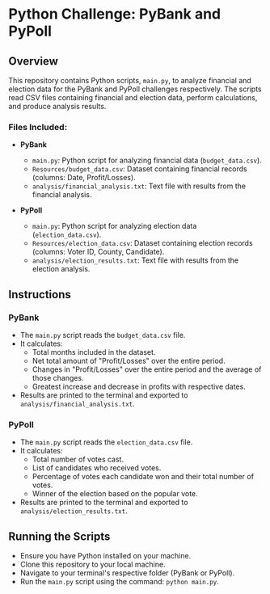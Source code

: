 # Python Challenge: PyBank and PyPoll

## Overview
This repository contains Python scripts, `main.py`, to analyze financial and election data for the PyBank and PyPoll challenges respectively. The scripts read CSV files containing financial and election data, perform calculations, and produce analysis results.

### Files Included:
- **PyBank**
  - `main.py`: Python script for analyzing financial data (`budget_data.csv`).
  - `Resources/budget_data.csv`: Dataset containing financial records (columns: Date, Profit/Losses).
  - `analysis/financial_analysis.txt`: Text file with results from the financial analysis.

- **PyPoll**
  - `main.py`: Python script for analyzing election data (`election_data.csv`).
  - `Resources/election_data.csv`: Dataset containing election records (columns: Voter ID, County, Candidate).
  - `analysis/election_results.txt`: Text file with results from the election analysis.

## Instructions
### PyBank
- The `main.py` script reads the `budget_data.csv` file.
- It calculates:
  - Total months included in the dataset.
  - Net total amount of "Profit/Losses" over the entire period.
  - Changes in "Profit/Losses" over the entire period and the average of those changes.
  - Greatest increase and decrease in profits with respective dates.
- Results are printed to the terminal and exported to `analysis/financial_analysis.txt`.

### PyPoll
- The `main.py` script reads the `election_data.csv` file.
- It calculates:
  - Total number of votes cast.
  - List of candidates who received votes.
  - Percentage of votes each candidate won and their total number of votes.
  - Winner of the election based on the popular vote.
- Results are printed to the terminal and exported to `analysis/election_results.txt`.

## Running the Scripts
- Ensure you have Python installed on your machine.
- Clone this repository to your local machine.
- Navigate to your terminal's respective folder (PyBank or PyPoll).
- Run the `main.py` script using the command: `python main.py`.


